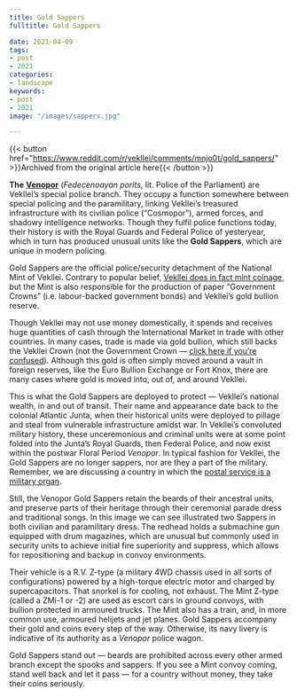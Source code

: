 ```yaml
---
title: Gold Sappers
fulltitle: Gold Sappers

date: 2021-04-09
tags:
- post
- 2021
categories:
- landscape
keywords:
- post
- 2021
image: "/images/sappers.jpg"

---
```


{{< button href="https://www.reddit.com/r/vekllei/comments/mnjo0t/gold_sappers/" >}}Archived from the original article here{{< /button >}}

**The** [**Venopor**](https://millmint.net/posts/2020-07-08-police/) (*Fedecenoayan porits*, lit. Police of the Parliament) are Vekllei’s special police branch. They occupy a function somewhere between special policing and the paramilitary, linking Vekllei’s treasured infrastructure with its civilian police (“Cosmopor”), armed forces, and shadowy intelligence networks. Though they fulfil police functions today, their history is with the Royal Guards and Federal Police of yesteryear, which in turn has produced unusual units like the **Gold Sappers**, which are unique in modern policing.

Gold Sappers are the official police/security detachment of the National Mint of Vekllei. Contrary to popular belief, [Vekllei does in fact mint coinage](https://millmint.net/posts/2020-06-24-crown/), but the Mint is also responsible for the production of paper “Government Crowns” (i.e. labour-backed government bonds) and Vekllei’s gold bullion reserve.

Though Vekllei may not use money domestically, it spends and receives huge quantities of cash through the International Market in trade with other countries. In many cases, trade is made via gold bullion, which still backs the Vekllei Crown (not the Government Crown — [click here if you’re confused](https://millmint.net/utopia/vekllei/#economy)). Although this gold is often simply moved around a vault in foreign reserves, like the Euro Bullion Exchange or Fort Knox, there are many cases where gold is moved into, out of, and around Vekllei.

This is what the Gold Sappers are deployed to protect — Vekllei’s national wealth, in and out of transit. Their name and appearance date back to the colonial Atlantic Junta, when their historical units were deployed to pillage and steal from vulnerable infrastructure amidst war. In Vekllei’s convoluted military history, these unceremonious and criminal units were at some point folded into the Junta’s Royal Guards, then Federal Police, and now exist within the postwar Floral Period *Venopor*. In typical fashion for Vekllei, the Gold Sappers are no longer sappers, nor are they a part of the military. Remember, we are discussing a country in which the [postal service is a military organ](https://millmint.net/utopia/vekllei/society/mail/#structure).

Still, the Venopor Gold Sappers retain the beards of their ancestral units, and preserve parts of their heritage through their ceremonial parade dress and traditional songs. In this image we can see illustrated two Sappers in both civilian and paramilitary dress. The redhead holds a submachine gun equipped with drum magazines, which are unusual but commonly used in security units to achieve initial fire superiority and suppress, which allows for repositioning and backup in convoy environments.

Their vehicle is a R.V. Z-type (a military 4WD chassis used in all sorts of configurations) powered by a high-torque electric motor and charged by supercapacitors. That snorkel is for cooling, not exhaust. The Mint Z-type (called a ZMi-1 or -2) are used as escort cars in ground convoys, with bullion protected in armoured trucks. The Mint also has a train, and, in more common use, armoured helijets and jet planes. Gold Sappers accompany their gold and coins every step of the way. Otherwise, its navy livery is indicative of its authority as a *Venopor* police wagon.

Gold Sappers stand out — beards are prohibited across every other armed branch except the spooks and sappers. If you see a Mint convoy coming, stand well back and let it pass — for a country without money, they take their coins seriously.
